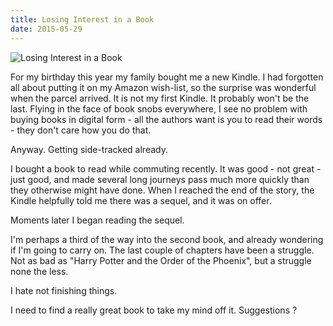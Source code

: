 ```yaml
---
title: Losing Interest in a Book
date: 2015-05-29
---
```


![Losing Interest in a Book](https://source.unsplash.com/7QCBakMyDCE/1600x900)

For my birthday this year my family bought me a new Kindle. I had forgotten all about putting it on my Amazon wish-list, so the surprise was wonderful when the parcel arrived. It is not my first Kindle. It probably won't be the last. Flying in the face of book snobs everywhere, I see no problem with buying books in digital form - all the authors want is you to read their words - they don't care how you do that.

Anyway. Getting side-tracked already.

I bought a book to read while commuting recently. It was good - not great - just good, and made several long journeys pass much more quickly than they otherwise might have done. When I reached the end of the story, the Kindle helpfully told me there was a sequel, and it was on offer.

Moments later I began reading the sequel.

I'm perhaps a third of the way into the second book, and already wondering if I'm going to carry on. The last couple of chapters have been a struggle. Not as bad as "Harry Potter and the Order of the Phoenix", but a struggle none the less.

I hate not finishing things.

I need to find a really great book to take my mind off it. Suggestions ?